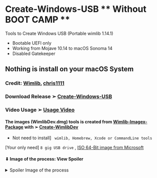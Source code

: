 # Create-Windows-USB  ** Without BOOT CAMP **
Tools to Create Windows USB (Portable wimlib 1.14.1) 
- Bootable UEFI only
- Working from Mojave 10.14 to macOS Sonoma 14
- Disabled Gatekeeper

## Nothing is install on your macOS System
### Credit: [Wimlib](https://wimlib.net/), [chris1111](https://github.com/chris1111)

### Download  Release ➢ [Create-Windows-USB](https://github.com/chris1111/Create-Windows-USB/releases/V1)
### Video Usage ➢ [Usage Video](https://github.com/chris1111/Create-Windows-USB/blob/Master/USAGE-VIDEO.md)

#### The images (WimlibDev.dmg) tools is created from [Wimlib-Imagex-Package](https://github.com/chris1111/Wimlib-Imagex-Package) with ➢ [Create-WimlibDev](https://github.com/chris1111/Create-WimlibDev)
- Not need to install] ` wimlib, Homebrew, Xcode or CommandLine tools`

[Your only need] `8 gig USB drive` , [ISO 64-Bit image from Microsoft](https://www.microsoft.com/fr-ca/software-download/windows11)

#### ⬇︎ Image of the process: View Spoiler
<details> 
  <summary>Spoiler Image of the process</summary>

![Demo](https://github.com/chris1111/Create-Windows-USB/blob/Master/PICS/Screenshot1.png)

![Demo](https://github.com/chris1111/Create-Windows-USB/blob/Master/PICS/Screenshot2.png)

![Demo](https://github.com/chris1111/Create-Windows-USB/blob/Master/PICS/Screenshot3.png)


</details>


